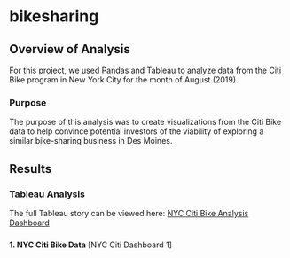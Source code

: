 # bikesharing

## Overview of Analysis

For this project, we used Pandas and Tableau to analyze data from the Citi Bike program in New York City for the month of August (2019). 

### Purpose
The purpose of this analysis was to create visualizations from the Citi Bike data to help convince potential investors of the viability of exploring a similar bike-sharing business in Des Moines. 

## Results
### Tableau Analysis
The full Tableau story can be viewed here: [NYC Citi Bike Analysis Dashboard](https://public.tableau.com/shared/KFYGZ36SG?:display_count=n&:origin=viz_share_link)

### 
**1. NYC Citi Bike Data**
[NYC Citi Dashboard 1]
